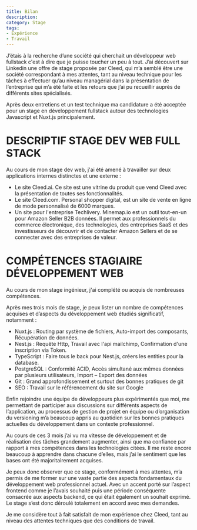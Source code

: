 ```yaml
---
title: Bilan
description: 
category: Stage
tags:
- Expérience
- Travail
---
```


J’étais à la recherche d’une société qui cherchait un développeur web fullstack c'est à dire que je puisse toucher un peu à tout. J’ai découvert sur Linkedin une offre de stage proposée par Cleed, qui m’a semblé être une société correspondant à mes attentes, tant au niveau technique pour les tâches à effectuer qu’au niveau managérial dans la présentation de l’entreprise qui m’a été faite et les retours que j’ai pu recueillir auprès de différents sites spécialisés.

Après deux entretiens et un test technique ma candidature a été acceptée pour un stage en développement fullstack autour des technologies Javascript et Nuxt.js principalement.

<!--more-->

# DESCRIPTIF STAGE DEV WEB FULL STACK

Au cours de mon stage dev web, j'ai été amené à travailler sur deux applications internes distinctes et une externe :
* Le site Cleed.ai. Ce site est une vitrine du produit que vend Cleed avec la présentation de toutes ses fonctionnalités.
* Le site Cleed.com. Personal shopper digital, est un site de vente en ligne de mode personnalisé de 6000 marques.
* Un site pour l'entreprise Techlivery. Minemap.io est un outil tout-en-un pour Amazon Seller B2B données. Il permet aux professionnels du commerce électronique, des technologies, des entreprises SaaS et des investisseurs de découvrir et de contacter Amazon Sellers et de se connecter avec des entreprises de valeur.

# COMPÉTENCES STAGIAIRE DÉVELOPPEMENT WEB

Au cours de mon stage ingénieur, j'ai complété ou acquis de nombreuses compétences.

Après mes trois mois de stage, je peux lister un nombre de compétences acquises et d’aspects du développement web étudiés significatif, notamment :

* Nuxt.js : Routing par système de fichiers, Auto-import des composants, Récupération de données.
* Nest.js : Requête Http, Travail avec l'api mailchimp, Confirmation d'une inscription via Token.
* TypeScript : Faire tous le back pour Nest.js, créers les entities pour la database.
* PostgreSQL : Conformité ACID, Accès simultané aux mêmes données par plusieurs utilisateurs, Import – Export des données
* Git : Grand approfondissement et surtout des bonnes pratiques de git
* SEO : Travail sur le référencement du site sur Google 

Enfin rejoindre une équipe de développeurs plus expérimentés que moi, me permettant de participer aux discussions sur différents aspects de l’application, au processus de gestion de projet en équipe ou d’organisation du versioning m’a beaucoup appris au quotidien sur les bonnes pratiques actuelles du développement dans un contexte professionnel.

Au cours de ces 3 mois j’ai vu ma vitesse de développement et de réalisation des tâches grandement augmenter, ainsi que ma confiance par rapport à mes compétences dans les technologies citées. Il me reste encore beaucoup à apprendre dans chacune d’elles, mais j’ai le sentiment que les bases ont été majoritairement acquises.

Je peux donc observer que ce stage, conformément à mes attentes, m’a permis de me former sur une vaste partie des aspects fondamentaux du développement web professionnel actuel. Avec un accent porté sur l’aspect frontend comme je l’avais souhaité puis une période conséquente consacrée aux aspects backend, ce qui était également un souhait exprimé. Le stage s’est donc déroulé totalement en accord avec mes demandes.

Je me considère tout à fait satisfait de mon expérience chez Cleed, tant au niveau des attentes techniques que des conditions de travail.